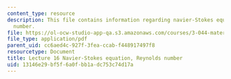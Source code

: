 ```yaml
---
content_type: resource
description: This file contains information regarding navier-Stokes equation, Reynolds
  number.
file: https://ol-ocw-studio-app-qa.s3.amazonaws.com/courses/3-044-materials-processing-spring-2013/13146e29bf5f6a0fbb1adc753c74d17a_MIT3_044S13_Lec16.pdf
file_type: application/pdf
parent_uid: cc6aed4c-927f-3fea-ccab-f448917497f8
resourcetype: Document
title: Lecture 16 Navier-Stokes equation, Reynolds number
uid: 13146e29-bf5f-6a0f-bb1a-dc753c74d17a
---
```

